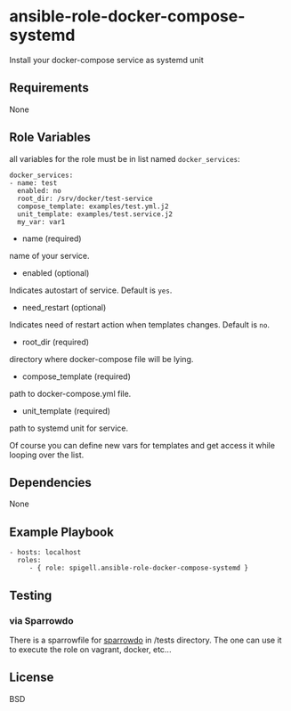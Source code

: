 ansible-role-docker-compose-systemd
=========

Install your docker-compose service as systemd unit

Requirements
------------

None

Role Variables
--------------

all variables for the role must be in list named `docker_services`:

    docker_services:
    - name: test
      enabled: no
      root_dir: /srv/docker/test-service
      compose_template: examples/test.yml.j2
      unit_template: examples/test.service.j2
      my_var: var1

  - name (required)

name of your service.

  - enabled (optional)

Indicates autostart of service. Default is `yes`.

  - need_restart (optional)

Indicates need of restart action when templates changes. Default is `no`.

  - root_dir (required)

directory where docker-compose file will be lying.

  - compose_template (required)

path to docker-compose.yml file.

  - unit_template (required)

path to systemd unit for service.



Of course you can define new vars for templates and get access it while looping over the list.

Dependencies
------------

None

Example Playbook
----------------

    - hosts: localhost
      roles:
         - { role: spigell.ansible-role-docker-compose-systemd }

Testing
-------

### via Sparrowdo

There is a sparrowfile for [sparrowdo](https://github.com/melezhik/sparrowdo) in /tests directory. The one can use it to execute the role on vagrant, docker, etc...

License
-------

BSD
